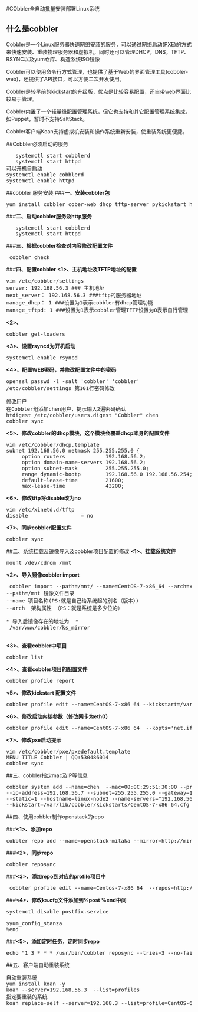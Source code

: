 #CObbler全自动批量安装部署Linux系统


## 什么是cobbler

Cobbler是一个Linux服务器快速网络安装的服务，可以通过网络启动(PXE)的方式来快速安装、重装物理服务器和虚拟机，同时还可以管理DHCP，DNS，TFTP、RSYNC以及yum仓库、构造系统ISO镜像

Cobbler可以使用命令行方式管理，也提供了基于Web的界面管理工具(cobbler-web)，还提供了API接口，可以方便二次开发使用。

Cobbler是较早前的kickstart的升级版，优点是比较容易配置，还自带web界面比较易于管理。

Cobbler内置了一个轻量级配置管理系统，但它也支持和其它配置管理系统集成，如Puppet，暂时不支持SaltStack。

Cobbler客户端Koan支持虚拟机安装和操作系统重新安装，使重装系统更便捷。

##Cobbler必须启动的服务
<pre>
   systemctl start cobblerd
   systemctl start httpd
可以开机自启动
systemctl enable cobblerd
systemctl enable httpd
</pre>

##cobbler 服务安装
###**一、安装cobbler包**
<pre>
yum install cobbler cober-web dhcp tftp-server pykickstart httpd xinetd -y
</pre>
###**二、启动cobbler服务及http服务**
<pre>
   systemctl start cobblerd
   systemctl start httpd
</pre>
###**三、根据cobbler检查对内容修改配置文件**
<pre>
 cobbler check 
</pre> 
###**四、配置cobbler**
**<1>、主机地址及TFTP地址的配置** 
<pre>
vim /etc/cobbler/settings
server: 192.168.56.3 ### 主机地址
next_server： 192.168.56.3 ###tftp的服务器地址
manage_dhcp： 1 ###设置为1表示cobbler有dhcp管理功能
manage_tftpd: 1 ###设置为1表示cobbler管理TFTP设置为0表示自行管理
</pre>
**<2>、**
<pre>
cobbler get-loaders
</pre>

**<3>、设置rsyncd为开机启动**
<pre>
systemctl enable rsyncd
</pre>

**<4>、配置WEB密码，并修改配置文件中的密码**
<pre>
openssl passwd -l -salt 'cobbler' 'cobbler'
/etc/cobbler/settings 第101行密码修改

修改用户
在Cobbler组添加chen用户，提示输入2遍密码确认
htdigest /etc/cobbler/users.digest "Cobbler" chen
cobbler sync
</pre>

**<5>、修改cobbler的dhcp模块，这个模块会覆盖dhcp本身的配置文件**
<pre>
vim /etc/cobbler/dhcp.template
subnet 192.168.56.0 netmask 255.255.255.0 {
     option routers             192.168.56.2;
     option domain-name-servers 192.168.56.2;
     option subnet-mask         255.255.255.0;
     range dynamic-bootp        192.168.56.0 192.168.56.254;
     default-lease-time         21600;
     max-lease-time             43200;
</pre>

**<6>、修改tftp将disable改为no**
<pre>
vim /etc/xinetd.d/tftp
disable                 = no
</pre>

**<7>、同步cobbler配置文件**
<pre>
cobbler sync
</pre>


##二、系统挂载及镜像导入及cobbler项目配置的修改
**<1>、挂载系统文件**
<pre>
mount /dev/cdrom /mnt
</pre>

**<2>、导入镜像cobbler import**
<pre>
 cobbler import --path=/mnt/ --name=CentOS-7-x86_64 --arch=x86_64
--path=/mnt 镜像文件目录
--name 项目名称(PS:就是自己给系统起的别名（版本）)
--arch  架构属性 （PS：就是系统是多少位的）

* 导入后镜像存在的地址为  *
 /var/www/cobbler/ks_mirror
 
</pre>

**<3>、查看cobbler中项目**
<pre>
cobbler list
</pre>

**<4>、查看cobbler项目的配置文件**
<pre>
cobbler profile report
</pre>

**<5>、修改kickstart 配置文件**
<pre>
cobbler profile edit --name=CentOS-7-x86_64 --kickstart=/var/lib/cobbler/kickstarts/CentOS-7-x86_64.cfg
</pre>
**<6>、修改启动内核参数（修改网卡为eth0）**
<pre>
cobbler profile edit --name=CentOS-7-x86_64  --kopts='net.ifnames=0 biosdevname=0'  
</pre>

**<7>、修改pxe启动提示**
<pre>
vim /etc/cobbler/pxe/pxedefault.template
MENU TITLE Cobbler | QQ:530486014
cobbler sync
</pre>

##三、cobbler指定mac及IP等信息
<pre>
cobbler system add --name=chen  --mac=00:0C:29:51:30:00 --profile=CentOS-7-x86_64 \
--ip-address=192.168.56.7 --subnet=255.255.255.0 --gateway=192.168.56.2 --interface=eth0 \
--static=1 --hostname=linux-node2 --name-servers="192.168.56.2" \
--kickstart=/var/lib/cobbler/kickstarts/CentOS-7-x86_64.cfg
</pre>
##四、使用cobbler制作openstack的repo

###**<1>、添加repo**
<pre>
cobbler repo add --name=openstack-mitaka --mirror=http://mirrors.aliyun.com/centos/7.2.1511/cloud/x86_64/openstack-mitaka/ --arch=x86_64 --breed=yum
</pre>
###**<2>、同步repo**
<pre>
cobbler reposync
</pre>
###**<3>、添加repo到对应的profile项目中**
<pre>
 cobbler profile edit --name=Centos-7-x86_64  --repos=http://mirrors.aliyun.com/centos/7.2.1511/cloud/x86_64/openstack-mitaka/ 
</pre>
###**<4>、修改ks.cfg文件添加到%post %end中间**
<pre>
systemctl disable postfix.service

$yum_config_stanza
%end
</pre>
###**<5>、添加定时任务，定时同步repo**
<pre>
echo "1 3 * * * /usr/bin/cobbler reposync --tries=3 --no-fail" >> /var/spool/cron/root
</pre>
##五、客户端自动重装系统
<pre>
自动重装系统
yum install koan -y
koan --server=192.168.56.3  --list=profiles
指定要重装的系统
koan replace-self --server=192.168.3 --list=profile=CentOS-6-x86_64
</pre>
